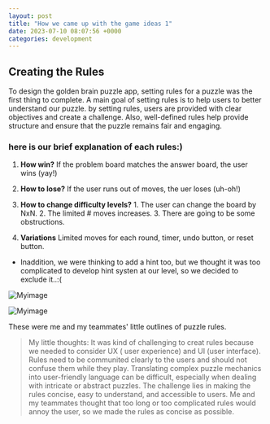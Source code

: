 ```yaml
---
layout: post
title: "How we came up with the game ideas 1"
date: 2023-07-10 08:07:56 +0000
categories: development
---
```


## Creating the Rules

To design the golden brain puzzle app, setting rules for a puzzle was the first thing to complete. A main goal of setting rules is to help users to better understand our puzzle. by setting rules, users are provided with clear objectives and create a challenge. Also, well-defined rules help provide structure and ensure that the puzzle remains fair and engaging.

### here is our brief explanation of each rules:)

1. **How win?** If the problem board matches the answer board, the user wins (yay!)

2. **How to lose?** If the user runs out of moves, the uer loses (uh-oh!)

3. **How to change difficulty levels?** 1. The user can change the board by NxN. 2. The limited # moves increases. 3. There are going to be some obstructions.

4. **Variations** Limited moves for each round, timer, undo button, or reset button.

- Inaddition, we were thinking to add a hint too, but we thought it was too complicated to develop hint systen at our level, so we decided to exclude it..:(

![Myimage](https://res.cloudinary.com/dtiwg4oto/image/upload/v1690220776/%EC%8A%A4%ED%81%AC%EB%A6%B0%EC%83%B7_2023-07-25_024427_x5sjcv.png)

![Myimage](https://res.cloudinary.com/dtiwg4oto/image/upload/v1690221018/%EC%8A%A4%ED%81%AC%EB%A6%B0%EC%83%B7_2023-07-25_025038_jljxgf.png)

These were me and my teammates' little outlines of puzzle rules.

>My little thoughts: It was kind of challenging to creat rules because we needed to consider UX ( user experience) and UI (user interface). Rules need to be communited clearly to the users and should not confuse them while they play. Translating complex puzzle mechanics into user-friendly language can be difficult, especially when dealing with intricate or abstract puzzles. The challenge lies in making the rules concise, easy to understand, and accessible to users. Me and my teammates thought that too long or too complicated rules would annoy the user, so we made the rules as concise as possible.
